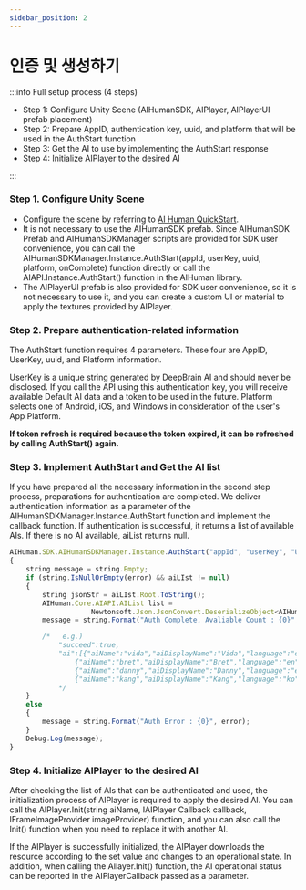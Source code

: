 ```yaml
---
sidebar_position: 2
---
```


# 인증 및 생성하기

:::info Full setup process (4 steps)

- Step 1: Configure Unity Scene (AIHumanSDK, AIPlayer, AIPlayerUI prefab placement)
- Step 2: Prepare AppID, authentication key, uuid, and platform that will be used in the AuthStart function
- Step 3: Get the AI to use by implementing the AuthStart response
- Step 4: Initialize AIPlayer to the desired AI

:::

### Step 1. Configure Unity Scene

- Configure the scene by referring to [AI Human QuickStart](/aihuman/unity-sdk/sample-project/quick-start).
- It is not necessary to use the AIHumanSDK prefab. Since AIHumanSDK Prefab and AIHumanSDKManager scripts are provided for SDK user convenience, you can call the AIHumanSDKManager.Instance.AuthStart(appId, userKey, uuid, platform, onComplete) function directly or call the AIAPI.Instance.AuthStart() function in the AIHuman library.
- The AIPlayerUI prefab is also provided for SDK user convenience, so it is not necessary to use it, and you can create a custom UI or material to apply the textures provided by AIPlayer.

### Step 2. Prepare authentication-related information

The AuthStart function requires 4 parameters. These four are AppID, UserKey, uuid, and Platform information.

UserKey is a unique string generated by DeepBrain AI and should never be disclosed. If you call the API using this authentication key, you will receive available Default AI data and a token to be used in the future. Platform selects one of Android, iOS, and Windows in consideration of the user's App Platform.

**If token refresh is required because the token expired, it can be refreshed by calling AuthStart() again.**

### Step 3. Implement AuthStart and Get the AI list

If you have prepared all the necessary information in the second step process, preparations for authentication are completed. We deliver authentication information as a parameter of the AIHumanSDKManager.Instance.AuthStart function and implement the callback function. If authentication is successful, it returns a list of available AIs. If there is no AI available, aiList returns null.

```js
AIHuman.SDK.AIHumanSDKManager.Instance.AuthStart("appId", "userKey", "UUID", Platform.Android, (aiLIst, error) =>
{
    string message = string.Empty;
    if (string.IsNullOrEmpty(error) && aiLIst != null)
    {
        string jsonStr = aiLIst.Root.ToString();
        AIHuman.Core.AIAPI.AIList list =
                    Newtonsoft.Json.JsonConvert.DeserializeObject<AIHuman.Core.AIAPI.AIList>(jsonStr);
        message = string.Format("Auth Complete, Avaliable Count : {0}", list.ai.Length);

        /*   e.g.)
            "succeed":true,
            "ai":[{"aiName":"vida","aiDisplayName":"Vida","language":"en"},
                {"aiName":"bret","aiDisplayName":"Bret","language":"en"},
                {"aiName":"danny","aiDisplayName":"Danny","language":"en"},
                {"aiName":"kang","aiDisplayName":"Kang","language":"ko"}]
            */
    }
    else
    {
        message = string.Format("Auth Error : {0}", error);
    }
    Debug.Log(message);
}
```

### Step 4. Initialize AIPlayer to the desired AI

After checking the list of AIs that can be authenticated and used, the initialization process of AIPlayer is required to apply the desired AI. You can call the AIPlayer.Init(string aiName, IAIPlayer Callback callback, IFrameImageProvider imageProvider) function, and you can also call the Init() function when you need to replace it with another AI.

If the AIPlayer is successfully initialized, the AIPlayer downloads the resource according to the set value and changes to an operational state. In addition, when calling the AIlayer.Init() function, the AI operational status can be reported in the AIPlayerCallback passed as a parameter.

